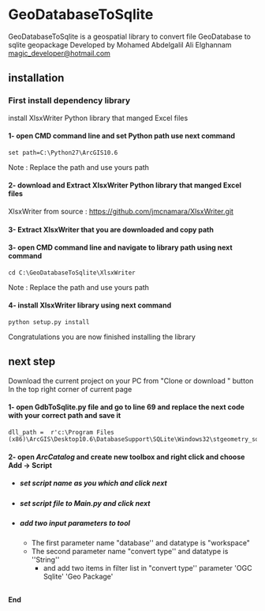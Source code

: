 
# GeoDatabaseToSqlite

GeoDatabaseToSqlite is a geospatial library to convert file GeoDatabase to sqlite geopackage
Developed by Mohamed Abdelgalil Ali Elghannam <magic_developer@hotmail.com>

## installation 
### First install dependency library 
install XlsxWriter Python library that manged Excel files

#### 1- open CMD command line and set Python path use next command
    set path=C:\Python27\ArcGIS10.6
Note : Replace the path and use yours path 
    
#### 2- download  and Extract  XlsxWriter Python library that manged Excel files 
XlsxWriter  from source  : https://github.com/jmcnamara/XlsxWriter.git
#### 3- Extract XlsxWriter  that you are downloaded and copy path
#### 3- open CMD command line and navigate to library path using next command
    cd C:\GeoDatabaseToSqlite\XlsxWriter
 Note : Replace the path and use yours path
 
#### 4- install  XlsxWriter  library  using next command
    python setup.py install
  Congratulations you are now finished installing the library
  
## next step
Download the current project on your PC from "Clone or download " button In the top right corner of current page

#### 1- open GdbToSqlite.py file and go to line 69 and replace the next code with your correct path and save it
    dll_path =  r'c:\Program Files (x86)\ArcGIS\Desktop10.6\DatabaseSupport\SQLite\Windows32\stgeometry_sqlite.dll'
#### 2- open _ArcCatalog_ and create new toolbox and right click and choose Add -> Script
 - ##### set script name as you which and  click  next 
 - ##### set script file to Main.py and  click  next 
 - #####  add two input parameters to tool  
	- The first parameter name  "database'' and datatype is "workspace"
	- The second parameter name  "convert type'' and datatype is ''String''
	   - and add two items in filter list  in "convert type'' parameter 
		'OGC Sqlite'
		'Geo Package'


##
**End**

